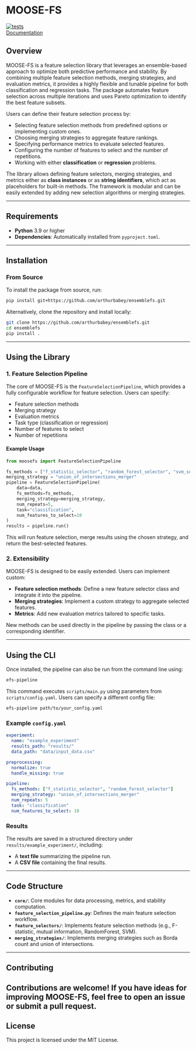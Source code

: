 # MOOSE-FS

[![tests](https://github.com/arthurbabey/ensemblefs/actions/workflows/tests.yml/badge.svg)](https://github.com/arthurbabey/ensemblefs/actions/workflows/tests.yml)  
[Documentation](https://arthurbabey.github.io/ensemblefs/)

## Overview

MOOSE-FS is a feature selection library that leverages an ensemble-based approach to optimize both predictive performance and stability. By combining multiple feature selection methods, merging strategies, and evaluation metrics, it provides a highly flexible and tunable pipeline for both classification and regression tasks. The package automates feature selection across multiple iterations and uses Pareto optimization to identify the best feature subsets.

Users can define their feature selection process by:
- Selecting feature selection methods from predefined options or implementing custom ones.
- Choosing merging strategies to aggregate feature rankings.
- Specifying performance metrics to evaluate selected features.
- Configuring the number of features to select and the number of repetitions.
- Working with either **classification** or **regression** problems.

The library allows defining feature selectors, merging strategies, and metrics either as **class instances** or as **string identifiers**, which act as placeholders for built-in methods. The framework is modular and can be easily extended by adding new selection algorithms or merging strategies.

---

## Requirements

- **Python** 3.9 or higher
- **Dependencies**: Automatically installed from `pyproject.toml`.

---

## Installation

### From Source

To install the package from source, run:

```bash
pip install git+https://github.com/arthurbabey/ensemblefs.git
```

Alternatively, clone the repository and install locally:

```bash
git clone https://github.com/arthurbabey/ensemblefs.git
cd ensemblefs
pip install .
```

---

## Using the Library

### 1. Feature Selection Pipeline

The core of MOOSE-FS is the `FeatureSelectionPipeline`, which provides a fully configurable workflow for feature selection. Users can specify:
- Feature selection methods
- Merging strategy
- Evaluation metrics
- Task type (classification or regression)
- Number of features to select
- Number of repetitions

#### Example Usage

```python
from moosefs import FeatureSelectionPipeline

fs_methods = ["f_statistic_selector", "random_forest_selector", "svm_selector"]
merging_strategy = "union_of_intersections_merger"
pipeline = FeatureSelectionPipeline(
    data=data,
    fs_methods=fs_methods,
    merging_strategy=merging_strategy,
    num_repeats=5,
    task="classification",
    num_features_to_select=10
)
results = pipeline.run()
```

This will run feature selection, merge results using the chosen strategy, and return the best-selected features.

### 2. Extensibility

MOOSE-FS is designed to be easily extended. Users can implement custom:
- **Feature selection methods**: Define a new feature selector class and integrate it into the pipeline.
- **Merging strategies**: Implement a custom strategy to aggregate selected features.
- **Metrics**: Add new evaluation metrics tailored to specific tasks.

New methods can be used directly in the pipeline by passing the class or a corresponding identifier.

---

## Using the CLI

Once installed, the pipeline can also be run from the command line using:

```bash
efs-pipeline
```

This command executes `scripts/main.py` using parameters from `scripts/config.yaml`. Users can specify a different config file:

```bash
efs-pipeline path/to/your_config.yaml
```

### Example `config.yaml`

```yaml
experiment:
  name: "example_experiment"
  results_path: "results/"
  data_path: "data/input_data.csv"

preprocessing:
  normalize: true
  handle_missing: true

pipeline:
  fs_methods: ["f_statistic_selector", "random_forest_selector"]
  merging_strategy: "union_of_intersections_merger"
  num_repeats: 5
  task: "classification"
  num_features_to_select: 10
```

### Results

The results are saved in a structured directory under `results/example_experiment/`, including:
- A **text file** summarizing the pipeline run.
- A **CSV file** containing the final results.

---

## Code Structure

- **`core/`**: Core modules for data processing, metrics, and stability computation.
- **`feature_selection_pipeline.py`**: Defines the main feature selection workflow.
- **`feature_selectors/`**: Implements feature selection methods (e.g., F-statistic, mutual information, RandomForest, SVM).
- **`merging_strategies/`**: Implements merging strategies such as Borda count and union of intersections.

---

## Contributing

Contributions are welcome! If you have ideas for improving MOOSE-FS, feel free to open an issue or submit a pull request.
---

## License

This project is licensed under the MIT License.
